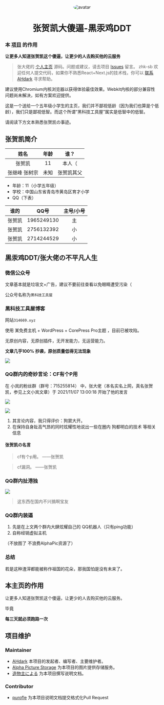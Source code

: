<center>
<img src="https://q3.a1pic.cn/2022/02/09/MUdy.png" alt="avatar" style="border-radius: 50%"/>
<h1>张贺凯大傻逼-黒汞鸡DDT</h1>
</center>

### 本 [项目](https://zhksb.net) 的作用

**让更多人知道张贺凯这个傻逼，让更少的人去购买他的云服务**

> 张大佬的 [个人主页](https://www.zhksb.net) 源码。问题或建议，请去项目 [Issues](https://github.com/zhk-sb/zhk/issues) 留言。
> zhk-sb 欢迎任何人提交代码，如果你不熟悉React+Next.js的技术栈，你可以 [联系AHdark](https://ahdark.com/contact) 寻求帮助。

建议使用Chromium内核浏览器以获得体验最佳效果。Webkit内核的部分兼容性问题尚未解决，如有方案欢迎提供。

这是一个送给一个五年级小学生的主页，我们并不鄙视低龄（因为我们也算是个低龄），我们只是鄙视低智。而这个所谓“黑科技工具屋”属实是低智中的低智。

请阅读下方文本熟悉张贺凯の事迹。

## 张贺凯简介

| **姓名**  | **年龄** | **谁？** |
|:-------:|:------:|:------:|
| 张贺凯     | 11     | 本人（    |
| 张继峰 张树宗 | 未知     | 张贺凯其父  |

- 年龄：11（小学五年级）
- 学校：中国山东省青岛市黄岛区育才小学
- QQ（下表）

| **谁的** | **QQ号**    | **主号/小号** |
|:------:|:----------:|:---------:|
| 张贺凯    | 1965249130 | 主         |
| 张贺凯    | 2756132392 | 小         |
| 张贺凯    | 2714244529 | 小         |

## 黒汞鸡DDT/张大佬の不平凡人生

### 微信公众号

文章基本就是垃圾文+广告，建议不要前往查看以免眼睛遭受污染（

公众号名称为`黑科技工具屋`

### 黑科技工具屋博客

网站`314669.xyz`

使用 某免费主机 + WordPress + CorePress Pro主题 ，目前已被攻陷。

无原创内容，无原创插件，无开发能力，无运营能力。

**文章几乎100% 抄袭，原创质量低得无法现象**

![](https://q3.a1pic.cn/2022/02/09/Mqv7.webp)

### QQ群内的奇妙言论：CF有个P用

在 小岚的粉丝群（群号：715255814） 中，张大佬（本名实名上网，真名张贺凯，参见上文小岚文章）于 2021/11/07 13:00:18 开始了他的发言

![](https://q3.a1pic.cn/2022/02/09/MsHt.webp)

![](https://q3.a1pic.cn/2022/02/09/MQ93.webp)

1. 其言论内容，我只得评价：狗窦大开。
2. 在保持自身趾高气昂的同时炫耀性地说出一些在圈内 狗都明白的技术 等相关信息

#### 张贺凯の名言

> cf有个p用。 ——张贺凯

> cf漏洞。 ——张贺凯

### QQ群内扯港独

![](https://q3.a1pic.cn/2022/02/09/M251.webp)

> 这东西在国内不兴搞啊宝友

### QQ群内装逼

1. 先是在上文两个群内大肆炫耀自己的 QQ机器人（只有ping功能）
2. 自称经销虚拟主机

（不放图了 不浪费AlphaPic资源了）

### 总结

若是这种渣滓都能被称作祖国的花朵，那我国怕是没有未来了。

## 本主页的作用

让更多人知道张贺凯这个傻逼，让更少的人去购买他的云服务。

毕竟

**每三天就必须跑路一次**

## 项目维护

### Maintainer

* [AHdark](https://ahdark.com/live/1240.shtml "事情经过") 本项目的发起者、编写者、主要维护者。
* [Alpha Picture Storage](https://www.alphapic.org.cn "图片存储") 为本项目的图片提供存储服务。
* [造物主による](https://xxb-dev.cn "编辑の主页") 为本项目撰写说明文档。

### Contributor

* [purofle](https://github.com/purofle) 为本项目说明文档提交格式化Pull Request

